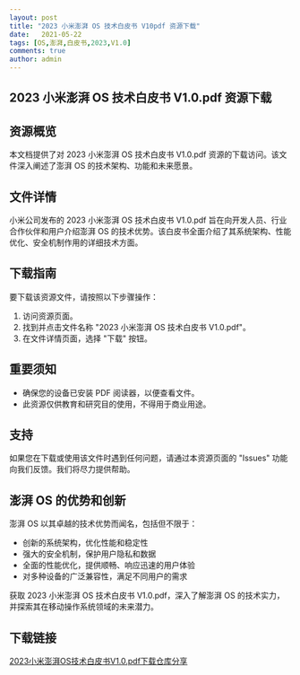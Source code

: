 ```yaml
---
layout: post
title: "2023 小米澎湃 OS 技术白皮书 V10pdf 资源下载"
date:   2021-05-22
tags: [OS,澎湃,白皮书,2023,V1.0]
comments: true
author: admin
---
```

## 2023 小米澎湃 OS 技术白皮书 V1.0.pdf 资源下载

## 资源概览

本文档提供了对 2023 小米澎湃 OS 技术白皮书 V1.0.pdf 资源的下载访问。该文件深入阐述了澎湃 OS 的技术架构、功能和未来愿景。

## 文件详情

小米公司发布的 2023 小米澎湃 OS 技术白皮书 V1.0.pdf 旨在向开发人员、行业合作伙伴和用户介绍澎湃 OS 的技术优势。该白皮书全面介绍了其系统架构、性能优化、安全机制作用的详细技术方面。

## 下载指南

要下载该资源文件，请按照以下步骤操作：

1. 访问资源页面。
2. 找到并点击文件名称 "2023 小米澎湃 OS 技术白皮书 V1.0.pdf"。
3. 在文件详情页面，选择 "下载" 按钮。

## 重要须知

* 确保您的设备已安装 PDF 阅读器，以便查看文件。
* 此资源仅供教育和研究目的使用，不得用于商业用途。

## 支持

如果您在下载或使用该文件时遇到任何问题，请通过本资源页面的 "Issues" 功能向我们反馈。我们将尽力提供帮助。

## 澎湃 OS 的优势和创新

澎湃 OS 以其卓越的技术优势而闻名，包括但不限于：

* 创新的系统架构，优化性能和稳定性
* 强大的安全机制，保护用户隐私和数据
* 全面的性能优化，提供顺畅、响应迅速的用户体验
* 对多种设备的广泛兼容性，满足不同用户的需求

获取 2023 小米澎湃 OS 技术白皮书 V1.0.pdf，深入了解澎湃 OS 的技术实力，并探索其在移动操作系统领域的未来潜力。

## 下载链接

[2023小米澎湃OS技术白皮书V1.0.pdf下载仓库分享](https://pan.quark.cn/s/332b90c740c8)